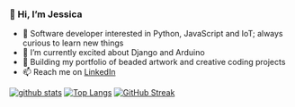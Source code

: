 ### 👋 Hi, I’m Jessica
- 👀  Software developer interested in Python, JavaScript and IoT; always curious to learn new things
- 🌱  I’m currently excited about Django and Arduino
- 💞️  Building my portfolio of beaded artwork and creative coding projects
- 📫  Reach me on <a href="https://www.linkedin.com/in/jessicakincaid" target="_blank">LinkedIn</a>

[![github stats](https://github-readme-stats.vercel.app/api?username=j-kincaid&theme=dark)](https://github.com/j-kincaid/github-readme-stats)
[![Top Langs](https://github-readme-stats.vercel.app/api/top-langs/?username=j-kincaid&theme=dark)](https://github.com/j-kincaid/github-readme-stats)
[![GitHub Streak](https://github-readme-streak-stats.herokuapp.com?user=j-kincaid&theme=dark&date_format=M%20j%5B%2C%20Y%5D)](https://git.io/streak-stats)
<!---
j-kincaid/j-kincaid is a ✨ special ✨ repository because its `README.md` (this file) appears on your GitHub profile.
You can click the Preview link to take a look at your changes.
--->
